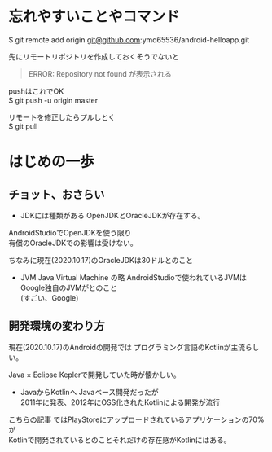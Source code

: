 
# 忘れやすいことやコマンド

$ git remote add origin git@github.com:ymd65536/android-helloapp.git  

先にリモートリポジトリを作成しておくそうでないと  
> ERROR: Repository not found が表示される  

pushはこれでOK  
$ git push -u origin master  

リモートを修正したらプルしとく  
$ git pull

# はじめの一歩

## チョット、おさらい

- JDKには種類がある
OpenJDKとOracleJDKが存在する。

AndroidStudioでOpenJDKを使う限り  
有償のOracleJDKでの影響は受けない。  

ちなみに現在(2020.10.17)のOracleJDKは30ドルとのこと

- JVM
Java Virtual Machine の略
AndroidStudioで使われているJVMは  
Google独自のJVMがとのこと  
(すごい、Google)



## 開発環境の変わり方

現在(2020.10.17)のAndroidの開発では
プログラミング言語のKotlinが主流らしい。

Java × Eclipse Keplerで開発していた時が懐かしい。

- JavaからKotlinへ
Javaベース開発だったが  
2011年に発表、2012年にOSS化されたKotlinによる開発が流行  

[こちらの記事](https://japan.zdnet.com/amp/article/35157065/)
ではPlayStoreにアップロードされているアプリケーションの70%が  
Kotlinで開発されているとのことそれだけの存在感がKotlinにはある。


